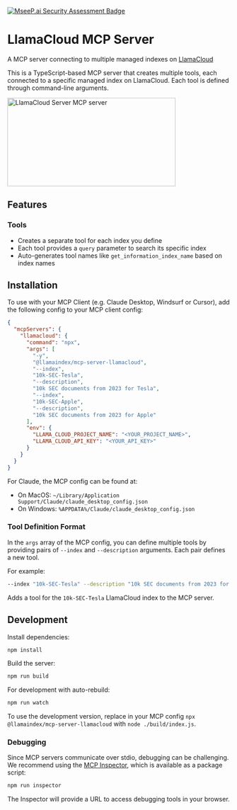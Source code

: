 [![MseeP.ai Security Assessment Badge](https://mseep.net/pr/run-llama-mcp-server-llamacloud-badge.png)](https://mseep.ai/app/run-llama-mcp-server-llamacloud)

# LlamaCloud MCP Server

A MCP server connecting to multiple managed indexes on [LlamaCloud](https://cloud.llamaindex.ai/)

This is a TypeScript-based MCP server that creates multiple tools, each connected to a specific managed index on LlamaCloud. Each tool is defined through command-line arguments.

<a href="https://glama.ai/mcp/servers/o4fcj7x2cg"><img width="380" height="200" src="https://glama.ai/mcp/servers/o4fcj7x2cg/badge" alt="LlamaCloud Server MCP server" /></a>

## Features

### Tools

- Creates a separate tool for each index you define
- Each tool provides a `query` parameter to search its specific index
- Auto-generates tool names like `get_information_index_name` based on index names

## Installation

To use with your MCP Client (e.g. Claude Desktop, Windsurf or Cursor), add the following config to your MCP client config:

```json
{
  "mcpServers": {
    "llamacloud": {
      "command": "npx",
      "args": [
        "-y",
        "@llamaindex/mcp-server-llamacloud",
        "--index",
        "10k-SEC-Tesla",
        "--description",
        "10k SEC documents from 2023 for Tesla",
        "--index",
        "10k-SEC-Apple",
        "--description",
        "10k SEC documents from 2023 for Apple"
      ],
      "env": {
        "LLAMA_CLOUD_PROJECT_NAME": "<YOUR_PROJECT_NAME>",
        "LLAMA_CLOUD_API_KEY": "<YOUR_API_KEY>"
      }
    }
  }
}
```

For Claude, the MCP config can be found at:

- On MacOS: `~/Library/Application Support/Claude/claude_desktop_config.json`
- On Windows: `%APPDATA%/Claude/claude_desktop_config.json`

### Tool Definition Format

In the `args` array of the MCP config, you can define multiple tools by providing pairs of `--index` and `--description` arguments. Each pair defines a new tool.

For example:

```bash
--index "10k-SEC-Tesla" --description "10k SEC documents from 2023 for Tesla"
```

Adds a tool for the `10k-SEC-Tesla` LlamaCloud index to the MCP server.

## Development

Install dependencies:

```bash
npm install
```

Build the server:

```bash
npm run build
```

For development with auto-rebuild:

```bash
npm run watch
```

To use the development version, replace in your MCP config `npx @llamaindex/mcp-server-llamacloud` with `node ./build/index.js`.

### Debugging

Since MCP servers communicate over stdio, debugging can be challenging. We recommend using the [MCP Inspector](https://github.com/modelcontextprotocol/inspector), which is available as a package script:

```bash
npm run inspector
```

The Inspector will provide a URL to access debugging tools in your browser.
